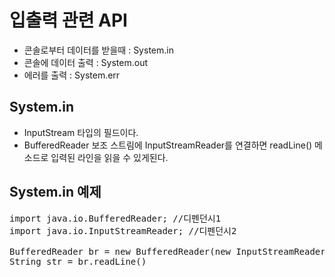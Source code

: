 # 입출력 관련 API
* 콘솔로부터 데이터를 받을때 : System.in
* 콘솔에 데이터 출력 : System.out
* 에러를 출력 : System.err

## System.in
* InputStream 타입의 필드이다.
* BufferedReader 보조 스트림에 InputStreamReader를 연결하면 readLine() 메소드로 입력된 라인을 읽을 수 있게된다.

## System.in 예제
<pre>
import java.io.BufferedReader; //디펜던시1
import java.io.InputStreamReader; //디펜던시2

BufferedReader br = new BufferedReader(new InputStreamReader(System.in));
String str = br.readLine()
</pre>
